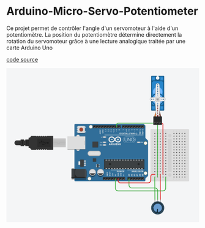# Arduino-Micro-Servo-Potentiometer
Ce projet permet de contrôler l'angle d'un servomoteur à l'aide d'un potentiomètre. La position du potentiomètre détermine directement la rotation du servomoteur grâce à une lecture analogique traitée par une carte Arduino Uno

[code source](https://github.com/Diakite395/Arduino-Micro-Servo-Potentiometer/blob/main/Servomoteur-Potentiometre.ino)

![Image de montage](https://github.com/Diakite395/Arduino-Micro-Servo-Potentiometer/blob/main/Surprising%20Hango.png)
